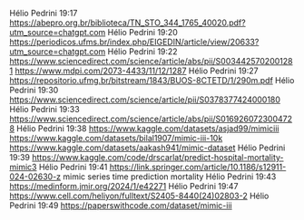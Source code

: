 Hélio Pedrini
19:17
https://abepro.org.br/biblioteca/TN_STO_344_1765_40020.pdf?utm_source=chatgpt.com
Hélio Pedrini
19:20
https://periodicos.ufms.br/index.php/EIGEDIN/article/view/20633?utm_source=chatgpt.com
Hélio Pedrini
19:22
https://www.sciencedirect.com/science/article/abs/pii/S0034425702001281
https://www.mdpi.com/2073-4433/11/12/1287
Hélio Pedrini
19:27
https://repositorio.ufmg.br/bitstream/1843/BUOS-8CTETD/1/290m.pdf
Hélio Pedrini
19:30
https://www.sciencedirect.com/science/article/pii/S0378377424000180
Hélio Pedrini
19:33
https://www.sciencedirect.com/science/article/abs/pii/S0169260723004728
Hélio Pedrini
19:38
https://www.kaggle.com/datasets/asjad99/mimiciii
https://www.kaggle.com/datasets/bilal1907/mimic-iii-10k
https://www.kaggle.com/datasets/aakash941/mimic-dataset
Hélio Pedrini
19:39
https://www.kaggle.com/code/drscarlat/predict-hospital-mortality-mimic3
Hélio Pedrini
19:41
https://link.springer.com/article/10.1186/s12911-024-02630-z
mimic series time prediction mortality
Hélio Pedrini
19:43
https://medinform.jmir.org/2024/1/e42271
Hélio Pedrini
19:47
https://www.cell.com/heliyon/fulltext/S2405-8440(24)02803-2
Hélio Pedrini
19:49
https://paperswithcode.com/dataset/mimic-iii